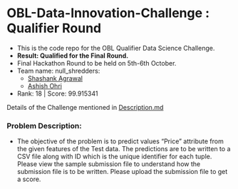 # OBL-Data-Innovation-Challenge : Qualifier Round

* This is the code repo for the OBL Qualifier Data Science Challenge.
* **Result: Qualified for the Final Round.**
* Final Hackathon Round to be held on 5th-6th October.
* Team name: null_shredders:
	* [Shashank Agrawal](https://github.com/iam-Shashank)
	* [Ashish Ohri](https://github.com/AshishOhri) 
* Rank: 18 | Score: 99.915341

Details of the Challenge mentioned in [Description.md](https://github.com/iam-Shashank/OBL-Data-Innovation-Challenge/blob/master/Description.md)

### Problem Description:
* The objective of the problem is to predict values “Price” attribute from the given features of the Test data. The predictions are to be written to a CSV file along with ID which is the unique identifier for each tuple. Please view the sample submission file to understand how the submission file is to be written. Please upload the submission file to get a score.
<!--stackedit_data:
eyJoaXN0b3J5IjpbODQ3MzcyOTAzLDIxNTI4NDU4N119
-->